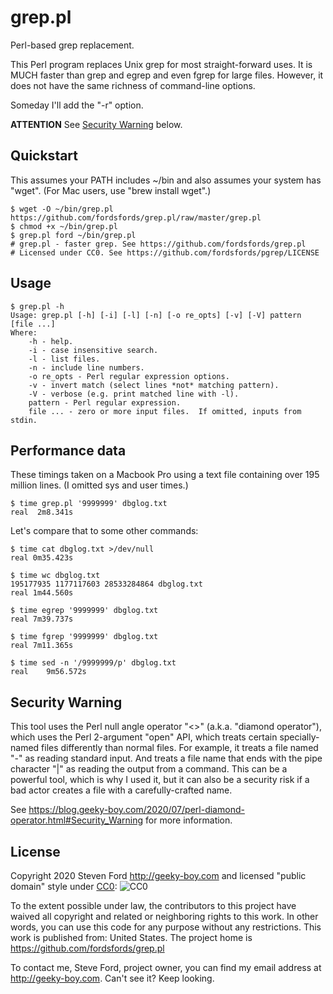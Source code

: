 # grep.pl
Perl-based grep replacement.

This Perl program replaces Unix grep for most straight-forward
uses.
It is MUCH faster than grep and egrep and even fgrep for large files.
However, it does not have the same richness of command-line
options.

Someday I'll add the "-r" option.

**ATTENTION** See [Security Warning](#security-warning) below.


## Quickstart

This assumes your PATH includes ~/bin and also assumes your system has "wget".
(For Mac users, use "brew install wget".)

````
$ wget -O ~/bin/grep.pl https://github.com/fordsfords/grep.pl/raw/master/grep.pl
$ chmod +x ~/bin/grep.pl
$ grep.pl ford ~/bin/grep.pl
# grep.pl - faster grep. See https://github.com/fordsfords/grep.pl
# Licensed under CC0. See https://github.com/fordsfords/pgrep/LICENSE
````


## Usage

````
$ grep.pl -h
Usage: grep.pl [-h] [-i] [-l] [-n] [-o re_opts] [-v] [-V] pattern [file ...]
Where:
    -h - help.
    -i - case insensitive search.
    -l - list files.
    -n - include line numbers.
    -o re_opts - Perl regular expression options.
    -v - invert match (select lines *not* matching pattern).
    -V - verbose (e.g. print matched line with -l).
    pattern - Perl regular expression.
    file ... - zero or more input files.  If omitted, inputs from stdin.
````

## Performance data

These timings taken on a Macbook Pro using a text file containing
over 195 million lines.
(I omitted sys and user times.)

````
$ time grep.pl '9999999' dbglog.txt
real  2m8.341s
````

Let's compare that to some other commands:

````
$ time cat dbglog.txt >/dev/null
real 0m35.423s
 
$ time wc dbglog.txt
195177935 1177117603 28533284864 dbglog.txt
real 1m44.560s

$ time egrep '9999999' dbglog.txt
real 7m39.737s

$ time fgrep '9999999' dbglog.txt
real 7m11.365s

$ time sed -n '/9999999/p' dbglog.txt 
real	9m56.572s
````

## Security Warning

This tool uses the Perl null angle operator "<>" (a.k.a. "diamond operator"),
which uses the Perl 2-argument "open" API, which treats certain
specially-named files differently than normal files. For example, it treats
a file named "-" as reading standard input. And treats a file name that ends
with the pipe character "|" as reading the output from a command.
This can be a powerful tool, which is why I used it, but it can also be
a security risk if a bad actor creates a file with a carefully-crafted name.

See
https://blog.geeky-boy.com/2020/07/perl-diamond-operator.html#Security_Warning
for more information.


## License

Copyright 2020 Steven Ford http://geeky-boy.com and licensed
"public domain" style under
[CC0](http://creativecommons.org/publicdomain/zero/1.0/):
![CC0](https://licensebuttons.net/p/zero/1.0/88x31.png "CC0")

To the extent possible under law, the contributors to this project have
waived all copyright and related or neighboring rights to this work.
In other words, you can use this code for any purpose without any
restrictions.  This work is published from: United States.  The project home
is https://github.com/fordsfords/grep.pl

To contact me, Steve Ford, project owner, you can find my email address
at http://geeky-boy.com.  Can't see it?  Keep looking.
